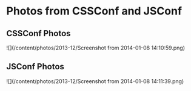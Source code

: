 # Photos from CSSConf and JSConf

## CSSConf Photos

![](/content/photos/2013-12/Screenshot from 2014-01-08 14:10:59.png)

## JSConf Photos

![](/content/photos/2013-12/Screenshot from 2014-01-08 14:11:39.png)

